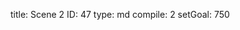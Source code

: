 title:          Scene 2
ID:             47
type:           md
compile:        2
setGoal:        750


